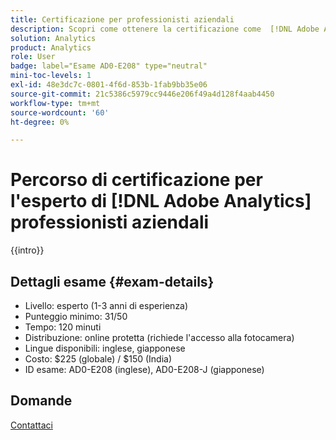```yaml
---
title: Certificazione per professionisti aziendali
description: Scopri come ottenere la certificazione come  [!DNL Adobe Analytics] esperto di professionisti aziendali
solution: Analytics
product: Analytics
role: User
badge: label="Esame AD0-E208" type="neutral"
mini-toc-levels: 1
exl-id: 48e3dc7c-0801-4f6d-853b-1fab9bb35e06
source-git-commit: 21c5386c5979cc9446e206f49a4d128f4aab4450
workflow-type: tm+mt
source-wordcount: '60'
ht-degree: 0%

---
```


# Percorso di certificazione per l&#39;esperto di [!DNL Adobe Analytics] professionisti aziendali

{{intro}}

## Dettagli esame {#exam-details}

* Livello: esperto (1-3 anni di esperienza)
* Punteggio minimo: 31/50
* Tempo: 120 minuti
* Distribuzione: online protetta (richiede l&#39;accesso alla fotocamera)
* Lingue disponibili: inglese, giapponese
* Costo: $225 (globale) / $150 (India)
* ID esame: AD0-E208 (inglese), AD0-E208-J (giapponese)

## Domande

[Contattaci](mailto:certif@adobe.com)